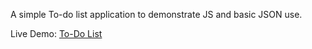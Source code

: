 A simple To-do list application to demonstrate JS and basic JSON use.

Live Demo: [To-Do List](https://simple-todolist-application.netlify.app/)

